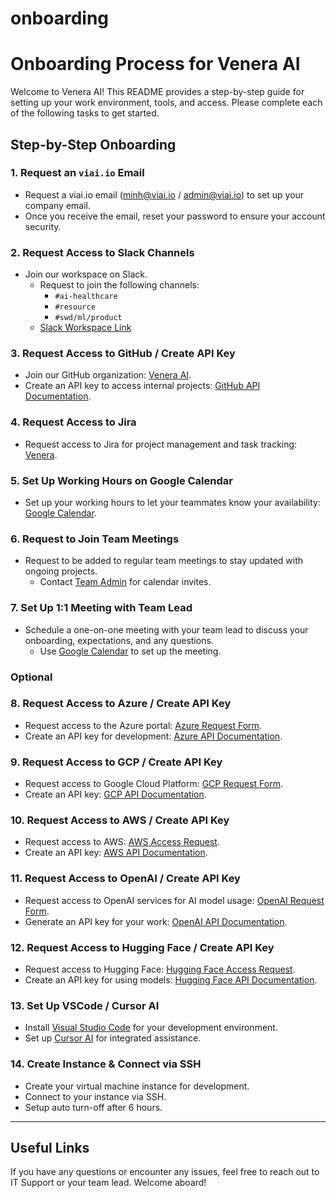 # onboarding

# Onboarding Process for Venera AI

Welcome to Venera AI! This README provides a step-by-step guide for setting up your work environment, tools, and access. Please complete each of the following tasks to get started.

## Step-by-Step Onboarding

### 1. Request an `viai.io` Email
- Request a viai.io email (minh@viai.io / admin@viai.io) to set up your company email.
- Once you receive the email, reset your password to ensure your account security.

### 2. Request Access to Slack Channels
- Join our workspace on Slack.
  - Request to join the following channels:
    - `#ai-healthcare`
    - `#resource`
    - `#swd/ml/product`
  - [Slack Workspace Link](http://veneraai.slack.com/)

### 3. Request Access to GitHub / Create API Key
- Join our GitHub organization: [Venera AI](https://github.com/Venera-AI).
- Create an API key to access internal projects: [GitHub API Documentation](https://docs.github.com/en/rest).

### 4. Request Access to Jira
- Request access to Jira for project management and task tracking: [Venera](https://venera2.atlassian.net/).

### 5. Set Up Working Hours on Google Calendar
- Set up your working hours to let your teammates know your availability: [Google Calendar](https://calendar.google.com).

### 6. Request to Join Team Meetings
- Request to be added to regular team meetings to stay updated with ongoing projects.
  - Contact [Team Admin](mailto:admin@viai.io) for calendar invites.

### 7. Set Up 1:1 Meeting with Team Lead
- Schedule a one-on-one meeting with your team lead to discuss your onboarding, expectations, and any questions.
  - Use [Google Calendar](https://calendar.google.com) to set up the meeting.

### Optional 

### 8. Request Access to Azure / Create API Key
- Request access to the Azure portal: [Azure Request Form](https://portal.azure.com/request-access).
- Create an API key for development: [Azure API Documentation](https://docs.microsoft.com/en-us/azure/azure-api-management).

### 9. Request Access to GCP / Create API Key
- Request access to Google Cloud Platform: [GCP Request Form](https://console.cloud.google.com/request-access).
- Create an API key: [GCP API Documentation](https://cloud.google.com/apis/docs/overview).

### 10. Request Access to AWS / Create API Key
- Request access to AWS: [AWS Access Request](https://aws.amazon.com/request-access).
- Create an API key: [AWS API Documentation](https://docs.aws.amazon.com/).

### 11. Request Access to OpenAI / Create API Key
- Request access to OpenAI services for AI model usage: [OpenAI Request Form](https://platform.openai.com/signup).
- Generate an API key for your work: [OpenAI API Documentation](https://platform.openai.com/docs/api-reference).

### 12. Request Access to Hugging Face / Create API Key
- Request access to Hugging Face: [Hugging Face Access Request](https://huggingface.co/join).
- Create an API key for using models: [Hugging Face API Documentation](https://huggingface.co/docs/api-inference).

### 13. Set Up VSCode / Cursor AI
- Install [Visual Studio Code](https://code.visualstudio.com/download) for your development environment.
- Set up [Cursor AI](https://www.cursorai.com) for integrated assistance.

### 14. Create Instance & Connect via SSH
- Create your virtual machine instance for development.
- Connect to your instance via SSH.
- Setup auto turn-off after 6 hours.
---

## Useful Links

If you have any questions or encounter any issues, feel free to reach out to IT Support or your team lead. Welcome aboard!
